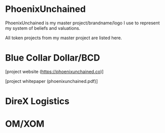 # PhoenixUnchained
PhoenixUnchained is my master project/brandname/logo I use to represent my system of beliefs and valuations.

All token projects from my master project are listed here.
# Blue Collar Dollar/BCD
[project website (https://phoenixunchained.co)]

[project whitepaper (phoenixunchained.pdf)]
# DireX Logistics
# OM/XOM
